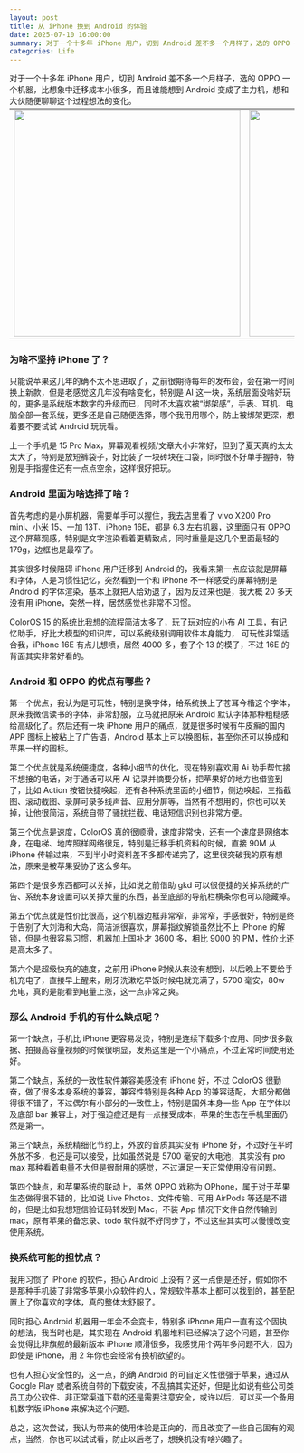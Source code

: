 ```yaml
---
layout: post
title: 从 iPhone 换到 Android 的体验
date: 2025-07-10 16:00:00
summary: 对于一个十多年 iPhone 用户，切到 Android 差不多一个月样子，选的 OPPO 一个机器，比想象中迁移成本小很多，而且谁能想到 Android 变成了主力机，想和大伙随便聊聊这个过程想法的变化。
categories: Life
---
```


对于一个十多年 iPhone 用户，切到 Android 差不多一个月样子，选的 OPPO 一个机器，比想象中迁移成本小很多，而且谁能想到 Android 变成了主力机，想和大伙随便聊聊这个过程想法的变化。

<table style="margin-top:-10px">
    <tr>
    <td width="25%">
          <img src="https://cdn.fliggy.com/uPic/IMG_438722.JPG" width="400" />
        </td>
        <td width="25%">
          <img src="https://cdn.fliggy.com/uPic/IMG_439522.JPG" width="400" />
        </td>
        <td width="25%">
            <img src="https://cdn.fliggy.com/uPic/IMG_439022.JPG" width="400" />
        </td>
        <td width="25%">
            <img src="https://cdn.fliggy.com/uPic/IMG_439622.JPG" width="400" />
        </td>
    </tr>
</table>

### 为啥不坚持 iPhone 了？

只能说苹果这几年的确不太不思进取了，之前很期待每年的发布会，会在第一时间换上新款，但是老感觉这几年没有啥变化，特别是 AI 这一块，系统层面没啥好玩的，更多是系统版本数字的升级而已，同时不太喜欢被“绑架感”，手表、耳机、电脑全部一套系统，更多还是自己随便选择，哪个我用用哪个，防止被绑架更深，想着要不要试试 Android 玩玩看。

上一个手机是 15 Pro Max，屏幕观看视频/文章大小非常好，但到了夏天真的太太太大了，特别是放短裤袋子，好比装了一块砖块在口袋，同时很不好单手握持，特别是手指握住还有一点点空余，这样很好把玩。

### Android 里面为啥选择了啥？

首先考虑的是小屏机器，需要单手可以握住，我去店里看了 vivo X200 Pro mini、小米 15、一加 13T、iPhone 16E，都是 6.3 左右机器，这里面只有 OPPO 这个屏幕观感，特别是文字渲染看着更精致点，同时重量是这几个里面最轻的 179g，边框也是最窄了。

其实很多时候阻碍 iPhone 用户迁移到 Android 的，我看来第一点应该就是屏幕和字体，人是习惯性记忆，突然看到一个和 iPhone 不一样感受的屏幕特别是 Android 的字体渲染，基本上就把人给劝退了，因为反过来也是，我大概 20 多天没有用 iPhone，突然一样，居然感觉也非常不习惯。

ColorOS 15 的系统比我想的流程简洁太多了，玩了玩对应的小布 AI 工具，有记忆助手，好比大模型的知识库，可以系统级别调用软件本身能力， 可玩性非常适合我，iPhone 16E 有点儿想喷，居然 4000 多，套了个 13 的模子，不过 16E 的背面其实非常好看的。

### Android 和 OPPO 的优点有哪些？

第一个优点，我认为是可玩性，特别是换字体，给系统换上了苍耳今楷这个字体，原来我微信读书的字体，非常舒服，立马就把原来 Android 默认字体那种粗糙感给高级化了。然后还有一块 iPhone 用户的痛点，就是很多时候有牛皮癣的国内 APP 图标上被粘上了广告语，Android 基本上可以换图标，甚至你还可以换成和苹果一样的图标。

第二个优点就是系统便捷度，各种小细节的优化，现在特别喜欢用 Ai 助手帮忙接不想接的电话，对于通话可以用 AI 记录并摘要分析，把苹果好的地方也借鉴到了，比如 Action 按钮快捷唤起，还有各种系统里面的小细节，侧边唤起，三指截图、滚动截图、录屏可录多线声音、应用分屏等，当然有不想用的，你也可以关掉，让他很简洁，系统自带了骚扰拦截、电话短信识别也非常方便。

第三个优点是速度，ColorOS 真的很顺滑，速度非常快，还有一个速度是网络本身，在电梯、地库照样网络很足，特别是迁移手机资料的时候，直接 90M 从 iPhone 传输过来，不到半小时资料差不多都传递完了，这里很突破我的原有想法，原来是被苹果妥协了这么多年。

第四个是很多东西都可以关掉，比如说之前借助 gkd 可以很便捷的关掉系统的广告、系统本身设置可以关掉大量的东西，甚至底部的导航栏横条你也可以隐藏掉。

第五个优点就是性价比很高，这个机器边框非常窄，非常窄，手感很好，特别是终于告别了大刘海和大岛，简洁派很喜欢，屏幕指纹解锁虽然比不上 iPhone 的解锁，但是也很容易习惯，机器加上国补才 3600 多，相比 9000 的 PM，性价比还是高太多了。

第六个是超级快充的速度，之前用 iPhone 时候从来没有想到，以后晚上不要给手机充电了，直接早上醒来，刷牙洗漱吃早饭时候电就充满了，5700 毫安，80w 充电，真的是能看到电量上涨，这一点非常之爽。

### 那么 Android 手机的有什么缺点呢？

第一个缺点，手机比 iPhone 更容易发烫，特别是连续下载多个应用、同步很多数据、拍摄高容量视频的时候很明显，发热这里是一个小痛点，不过正常时间使用还好。

第二个缺点，系统的一致性软件兼容美感没有 iPhone 好，不过 ColorOS 很勤奋，做了很多本身系统的兼容，兼容性特别是各种 App 的兼容适配，大部分都做得很不错了，不过偶尔有小部分的一致性上，特别是国外本身一些 App 在字体以及底部 bar 兼容上，对于强迫症还是有一点接受成本，苹果的生态在手机里面仍然是第一。

第三个缺点，系统精细化节约上，外放的音质其实没有 iPhone 好，不过好在平时外放不多，也还是可以接受，比如虽然说是 5700 毫安的大电池，其实没有 pro max 那种看着电量不大但是很耐用的感觉，不过满足一天正常使用没有问题。

第四个缺点，和苹果系统的联动上，虽然 OPPO 戏称为 OPhone，属于对于苹果生态做得很不错的，比如说 Live Photos、文件传输、可用 AirPods 等还是不错的，但是比如我想短信验证码转发到 Mac，不装 App 情况下文件自然传输到 mac，原有苹果的备忘录、todo 软件就不好同步了，不过这些其实可以慢慢改变使用系统。

### 换系统可能的担忧点？

我用习惯了 iPhone 的软件，担心 Android 上没有？这一点倒是还好，假如你不是那种手机装了非常多苹果小众软件的人，常规软件基本上都可以找到的，甚至配置上了你喜欢的字体，真的整体太舒服了。

同时担心 Android 机器用一年会不会变卡，特别多 iPhone 用户一直有这个固执的想法，我当时也是，其实现在 Android 机器堆料已经解决了这个问题，甚至你会觉得比非旗舰的最新版本 iPhone 顺滑很多，我感觉用个两年多问题不大，因为即使是 iPhone，用 2 年你也会经常有换机欲望的。

也有人担心安全性的，这一点，的确 Android 的可自定义性很强于苹果，通过从 Google Play 或者系统自带的下载安装，不乱搞其实还好，但是比如说有些公司类员工办公软件、非正常渠道下载的还是需要注意安全，或许以后，可以买一个备用机数字版 iPhone 来解决这个问题。

总之，这次尝试，我认为带来的使用体验是正向的，而且改变了一些自己固有的观点，当然，你也可以试试看，防止以后老了，想换机没有啥兴趣了。
